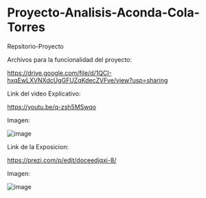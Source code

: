 # Proyecto-Analisis-Aconda-Cola-Torres
Repsitorio-Proyecto

Archivos para la funcionalidad del proyecto: 

https://drive.google.com/file/d/1QCI-hxqEwLXVNXdcUgGFUZqKdecZVFve/view?usp=sharing



Link del video Explicativo: 

https://youtu.be/q-zsh5MSwqo


Imagen: 

![image](https://github.com/Francis0023/Proyecto-Analisis-Aconda-Cola-Torres/assets/150805817/1cbd19af-29c9-4df5-bf41-cc9d628d4e64)


Link de la Exposicion: 

https://prezi.com/p/edit/doceedjqxi-8/

Imagen: 

![image](https://github.com/Francis0023/Proyecto-Analisis-Aconda-Cola-Torres/assets/150805817/30b2915a-fcc0-4111-af47-a2c5badfa398)






